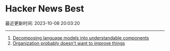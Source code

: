 # Hacker News Best

最近更新时间: 2023-10-08 20:03:20

--- 
1. [Decomposing language models into understandable components](https://www.anthropic.com/index/decomposing-language-models-into-understandable-components) 
2. [Organization probably doesn't want to improve things](https://ludic.mataroa.blog/blog/your-organization-probably-doesnt-want-to-improve-things/) 
